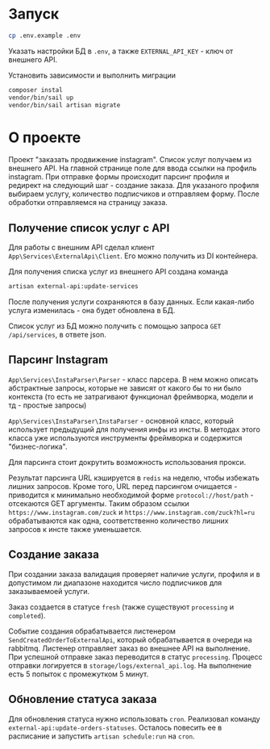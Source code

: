 # Запуск
```bash
cp .env.example .env
```
Указать настройки БД в `.env`, а также `EXTERNAL_API_KEY` - ключ от внешнего API.

Установить зависимости и выполнить миграции
```bash
composer instal
vendor/bin/sail up
vendor/bin/sail artisan migrate
```

# О проекте
Проект "заказать продвижение instagram". Список услуг получаем из внешнего API. На главной странице поле для ввода ссылки
на профиль instagram. При отправке формы происходит парсинг профиля и редирект на следующий шаг - создание заказа.
Для указаного профиля выбираем услугу, количество подписчиков и отправляем форму. После обработки отправляемся на 
страницу заказа.

## Получение список услуг с API
Для работы с внешним API сделал клиент `App\Services\ExternalApi\Client`. Его можно получить из DI контейнера.

Для получения списка услуг из внешнего API создана команда 
```bash
artisan external-api:update-services
```
После получения услуги сохраняются в базу данных. Если какая-либо услуга изменилась - она будет обновлена в БД.

Список услуг из БД можно получить с помощью запроса `GET /api/services`, в ответе json.

## Парсинг Instagram
`App\Services\InstaParser\Parser` - класс парсера. В нем можно описать абстрактные запросы, которые не зависят от какого
бы то ни было контекста (то есть не затрагивают функционал фреймворка, модели и тд - простые запросы)

`App\Services\InstaParser\InstaParser` - основной класс, который использует предыдущий для получения инфы из инсты. 
В методах этого класса уже используются инструменты фреймворка и содержится "бизнес-логика". 

Для парсинга стоит докрутить возможность использования прокси. 

Результат парсинга URL кэшируется в `redis` на неделю, чтобы избежать лишних запросов. Кроме того, URL перед парсингом 
очищается - приводится к минимально необходимой форме `protocol://host/path` - отсекаются GET аргументы. Таким образом 
ссылки `https://www.instagram.com/zuck` и `https://www.instagram.com/zuck?hl=ru` обрабатываются как одна, соответственно
количество лишних запросов к инсте также уменьшается.

## Создание заказа
При создании заказа валидация проверяет наличие услуги, профиля и в допустимом ли диапазоне находится число подписчиков 
для заказываемоей услуги.

Заказ создается в статусе `fresh` (также существуют `processing` и `completed`).

Событие создания обрабатывается листенером `SendCreatedOrderToExternalApi`, который обрабатывается в очереди на rabbitmq.
Листенер отправляет заказ во внешнее API на выполнение. При успешной отправке заказ переводится в статус `processing`.
Процесс отправки логируется в `storage/logs/external_api.log`. На выполнение есть 5 попыток с промежутком 5 минут.

## Обновление статуса заказа
Для обновления статуса нужно использовать `cron`. Реализовал команду `external-api:update-orders-statuses`. Осталось 
повесить ее в расписание и запустить `artisan schedule:run` на `cron`.
